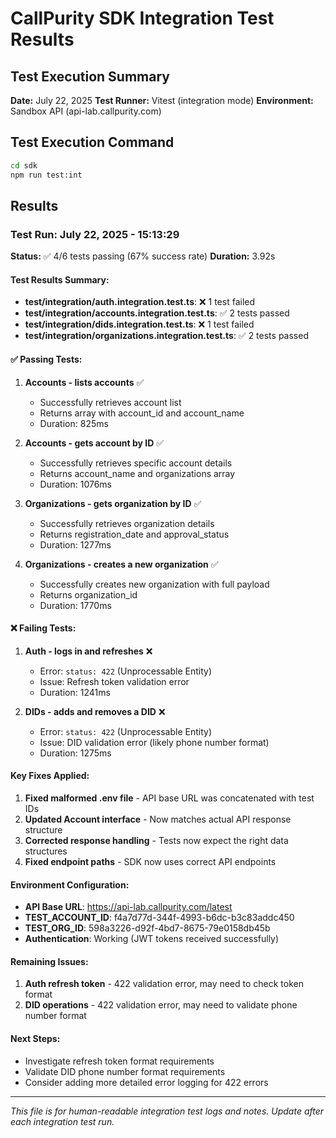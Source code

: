 # CallPurity SDK Integration Test Results

## Test Execution Summary

**Date:** July 22, 2025
**Test Runner:** Vitest (integration mode)
**Environment:** Sandbox API (api-lab.callpurity.com)

## Test Execution Command

```bash
cd sdk
npm run test:int
```

## Results

### Test Run: July 22, 2025 - 15:13:29

**Status:** ✅ 4/6 tests passing (67% success rate)
**Duration:** 3.92s

#### Test Results Summary:
- **test/integration/auth.integration.test.ts**: ❌ 1 test failed
- **test/integration/accounts.integration.test.ts**: ✅ 2 tests passed
- **test/integration/dids.integration.test.ts**: ❌ 1 test failed
- **test/integration/organizations.integration.test.ts**: ✅ 2 tests passed

#### ✅ Passing Tests:

1. **Accounts - lists accounts** ✅
   - Successfully retrieves account list
   - Returns array with account_id and account_name
   - Duration: 825ms

2. **Accounts - gets account by ID** ✅
   - Successfully retrieves specific account details
   - Returns account_name and organizations array
   - Duration: 1076ms

3. **Organizations - gets organization by ID** ✅
   - Successfully retrieves organization details
   - Returns registration_date and approval_status
   - Duration: 1277ms

4. **Organizations - creates a new organization** ✅
   - Successfully creates new organization with full payload
   - Returns organization_id
   - Duration: 1770ms

#### ❌ Failing Tests:

1. **Auth - logs in and refreshes** ❌
   - Error: `status: 422` (Unprocessable Entity)
   - Issue: Refresh token validation error
   - Duration: 1241ms

2. **DIDs - adds and removes a DID** ❌
   - Error: `status: 422` (Unprocessable Entity)
   - Issue: DID validation error (likely phone number format)
   - Duration: 1275ms

#### Key Fixes Applied:
1. **Fixed malformed .env file** - API base URL was concatenated with test IDs
2. **Updated Account interface** - Now matches actual API response structure
3. **Corrected response handling** - Tests now expect the right data structures
4. **Fixed endpoint paths** - SDK now uses correct API endpoints

#### Environment Configuration:
- **API Base URL**: https://api-lab.callpurity.com/latest
- **TEST_ACCOUNT_ID**: f4a7d77d-344f-4993-b6dc-b3c83addc450
- **TEST_ORG_ID**: 598a3226-d92f-4bd7-8675-79e0158db45b
- **Authentication**: Working (JWT tokens received successfully)

#### Remaining Issues:
1. **Auth refresh token** - 422 validation error, may need to check token format
2. **DID operations** - 422 validation error, may need to validate phone number format

#### Next Steps:
- Investigate refresh token format requirements
- Validate DID phone number format requirements
- Consider adding more detailed error logging for 422 errors

---

*This file is for human-readable integration test logs and notes. Update after each integration test run.* 